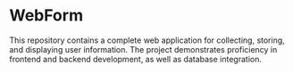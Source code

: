 # WebForm
This repository contains a complete web application for collecting, storing, and displaying user information. The project demonstrates proficiency in frontend and backend development, as well as database integration.
